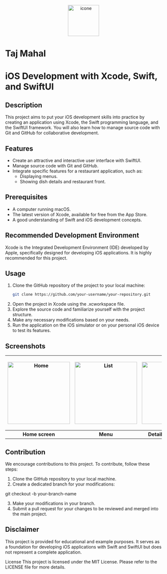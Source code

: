 
<p align="center"   style="border-radius: 10px; display: block;">
    <img src="Screenshots/icone.png" width="100" alt="icone">


</p>
 
# Taj Mahal
# iOS Development with Xcode, Swift, and SwiftUI

## Description
This project aims to put your iOS development skills into practice by creating an application using Xcode, the Swift programming language, and the SwiftUI framework. You will also learn how to manage source code with Git and GitHub for collaborative development.

## Features
- Create an attractive and interactive user interface with SwiftUI.
- Manage source code with Git and GitHub.
- Integrate specific features for a restaurant application, such as:
  - Displaying menus.
  - Showing dish details and restaurant front.

## Prerequisites
- A computer running macOS.
- The latest version of Xcode, available for free from the App Store.
- A good understanding of Swift and iOS development concepts.

## Recommended Development Environment
Xcode is the Integrated Development Environment (IDE) developed by Apple, specifically designed for developing iOS applications. It is highly recommended for this project.

## Usage
1. Clone the GitHub repository of the project to your local machine:
   ```bash
   git clone https://github.com/your-username/your-repository.git

2. Open the project in Xcode using the .xcworkspace file.
3. Explore the source code and familiarize yourself with the project structure.
4. Make any necessary modifications based on your needs.
5. Run the application on the iOS simulator or on your personal iOS device to test its features.

## Screenshots


| <p align="center"><img src="Screenshots/Home.png" width="200" alt="Home"></p> | <p align="center"><img src="Screenshots/List.png" width="200" alt="List"></p> | <p align="center"><img src="Screenshots/Details.png" width="200" alt="Details"></p> |
|:---:|:---:|:---:|
| **Home screen** | **Menu** | **Details of the dishes**

## Contribution

We encourage contributions to this project. To contribute, follow these steps:

1. Clone the GitHub repository to your local machine.
2. Create a dedicated branch for your modifications:

git checkout -b your-branch-name

3. Make your modifications in your branch.
4. Submit a pull request for your changes to be reviewed and merged into the main project.

## Disclaimer
This project is provided for educational and example purposes. It serves as a foundation for developing iOS applications with Swift and SwiftUI but does not represent a complete application.

License
This project is licensed under the MIT License. Please refer to the LICENSE file for more details.

